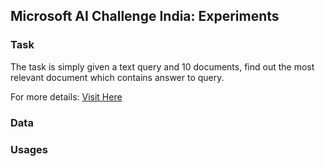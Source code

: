 ## Microsoft AI Challenge India: Experiments

### Task
The task is simply given a text query and 10 documents, find out the most relevant document which contains answer to query.

For more details: [Visit Here](https://competitions.codalab.org/competitions/20616)
### Data

### Usages
